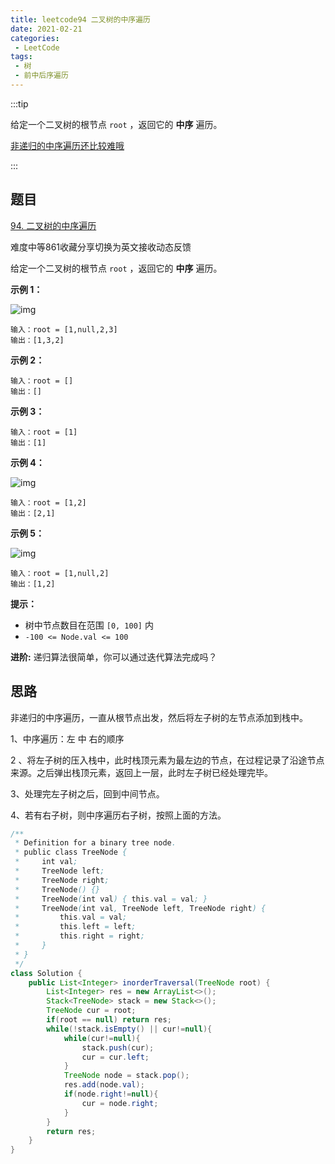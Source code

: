 ```yaml
---
title: leetcode94 二叉树的中序遍历
date: 2021-02-21
categories:
 - LeetCode
tags:
 - 树
 - 前中后序遍历
---
```


:::tip

给定一个二叉树的根节点 `root` ，返回它的 **中序** 遍历。

<u>非递归的中序遍历还比较难哦</u>

:::

<!-- more -->

## 题目

[94. 二叉树的中序遍历](https://leetcode-cn.com/problems/binary-tree-inorder-traversal/)

难度中等861收藏分享切换为英文接收动态反馈

给定一个二叉树的根节点 `root` ，返回它的 **中序** 遍历。

 

**示例 1：**

![img](https://i.loli.net/2021/02/21/Hw36aSyxlOKeBUZ.jpg)

```
输入：root = [1,null,2,3]
输出：[1,3,2]
```

**示例 2：**

```
输入：root = []
输出：[]
```

**示例 3：**

```
输入：root = [1]
输出：[1]
```

**示例 4：**

![img](https://i.loli.net/2021/02/21/oBMzQ3ki1YGlqaI.jpg)

```
输入：root = [1,2]
输出：[2,1]
```

**示例 5：**

![img](https://i.loli.net/2021/02/21/zL2xyECpTN5boZR.jpg)

```
输入：root = [1,null,2]
输出：[1,2]
```

 

**提示：**

- 树中节点数目在范围 `[0, 100]` 内
- `-100 <= Node.val <= 100`

 

**进阶:** 递归算法很简单，你可以通过迭代算法完成吗？

## 思路

非递归的中序遍历，一直从根节点出发，然后将左子树的左节点添加到栈中。

1、中序遍历：左 中 右的顺序

2 、将左子树的压入栈中，此时栈顶元素为最左边的节点，在过程记录了沿途节点来源。之后弹出栈顶元素，返回上一层，此时左子树已经处理完毕。

3、处理完左子树之后，回到中间节点。

4、若有右子树，则中序遍历右子树，按照上面的方法。

```java
/**
 * Definition for a binary tree node.
 * public class TreeNode {
 *     int val;
 *     TreeNode left;
 *     TreeNode right;
 *     TreeNode() {}
 *     TreeNode(int val) { this.val = val; }
 *     TreeNode(int val, TreeNode left, TreeNode right) {
 *         this.val = val;
 *         this.left = left;
 *         this.right = right;
 *     }
 * }
 */
class Solution {
    public List<Integer> inorderTraversal(TreeNode root) {
        List<Integer> res = new ArrayList<>();
        Stack<TreeNode> stack = new Stack<>();
        TreeNode cur = root;
        if(root == null) return res;
        while(!stack.isEmpty() || cur!=null){
            while(cur!=null){
                stack.push(cur);
                cur = cur.left;
            }
            TreeNode node = stack.pop();
            res.add(node.val);
            if(node.right!=null){
                cur = node.right;
            }
        }
        return res;
    }
}
```

